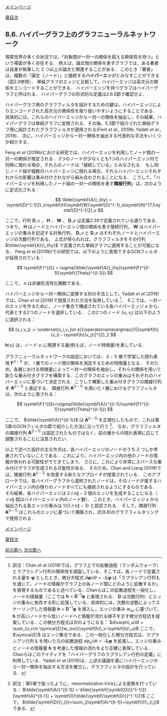 [メインページ](../../index.markdown)

[章目次](./chap8.md)
## 8.6. ハイパーグラフ上のグラフニューラルネットワーク

現実世界の多くの状況では，「対象間が一対一の関係を超える関係性を持つ」という場面が多く存在する． 例えば，論文間の関係を表すグラフでは，ある著者は自身が執筆した $2$ つ以上の論文と関連することがある． このとき「著者」は，複数の「論文（ノード）」と接続する**ハイパーエッジ**とみなすことができる（図2.9参照）． 単純グラフのエッジと比較して，ハイパーエッジは高次元の関係をエンコードすることができる． ハイパーエッジを持つグラフはハイパーグラフと呼ばれる． ハイパーグラフの形式的な定義は2.6.5節で確認せよ．

ハイパーグラフ用のグラフフィルタを設計するための鍵は，ハイパーエッジによりエンコードされた高次元の関係性を取り扱いやすいようにすることである． 具体的には，これらのハイパーエッジから一対一の関係を抽出し，その結果，ハイパーグラフは単純グラフに変換される．その後，5.3節で紹介された単純グラフ用に設計されたグラフフィルタが適用される(Fent *et al*., 2019b; Yadati *et al*., 2019)． 次に，ハイパーエッジから一対一関係を抽出する代表的な手法をいくつか紹介する．

Feng *et al*.(2019b)における研究では，ハイパーエッジを利用してノード間の一対一の関係が推定される． 2つのノードが少なくとも1つのハイパーエッジ内で同時に現れる場合，それらのノードは「接続している」とみなされる． もし同じノード組が複数のハイパーエッジに現れる場合，それらハイパーエッジそれぞれからの影響は重み付けされながら組み合わされることになる． こうして，「ハイパーエッジを利用したノード組の一対一の関係を表す**隣接行列**」は，次のように定式化される：  

$$
 \tilde{\symbf{A}}_{hy} = \symbf{D}^{-1/2}_v\symbf{H}\symbf{W}\symbf{D}^{-1}_e\symbf{H}^{T}\symbf{D}^{-1/2}_v $$


  ここで，行列 $\symbf{D}\_v$ ， $\symbf{H}$ ， $\symbf{W}$ ， $\symbf{D}\_e$ は定義2.39で定義されている通りである． つまり， $\symbf{H}$ はノードとハイパーエッジ間の関係を表す接続行列， $\symbf{W}$ はハイパーエッジの重みを記述する対角行列， $\symbf{D}\_v$ と $\symbf{D}\_e$ はそれぞれノードとハイパーエッジの次数行列である． 上式が得られれば，グラフフィルタをその行列 $\tilde{\symbf{A}}\_{hy}$ で定義された単純グラフに適用することが可能になる． Feng *et al*.(2019b)での研究では，以下のように表現できるGCNフィルタが採用されている：  

$$
 \symbf{F}^{(l)} = \sigma(\tilde{\symbf{A}}_{hy}\symbf{F}^{(l-1)}\symbf{\Theta}^{(l-1)}) $$


  ここで， $\sigma$ は非線形活性化関数である．

ハイパーエッジから一対一関係に変換する別の手法として，Yadati *et al*.(2019)では，Chan *et al*.(2018)で提案された方法を採用している
[^4]． そこでは，一対一のエッジを作るために，ノード集合で構成されている各ハイパーエッジ $e$ から，代表とする2つのノードを選択している． この2つのノード $(v_i,v_j)$ は以下のように選択される：  

$$
 (v_i,v_j) := \underset{v_i,v_j\in e}{\operatorname{argmax}}\|\symbf{h}(v_i) - \symbf{h}(v_j)\|^{2}_2 $$


   $\symbf{h}(v_i)$ は，ノード $v_i$ に関連する量(例えば，ノード特徴量)を表している．

グラフニューラルネットワークの設定においては， $(l-1)$ 層で学習した隠れ表現 $\symbf{F}^{(l-1)}$ が， $l$ 層でのノード間の関係を測定するための特徴量となる． そのため，各層における特徴量によって一対一の関係を抽出し，それらの関係を用いて新たな重み付きグラフを構築する．このグラフのエッジの重みはそれぞれのハイパーエッジに基づいて決定される．こうして構築した重み付きグラフの隣接行列を $\symbf{A}^{(l-1)}$ と表記する． 隣接行列 $\symbf{A}^{(l-1)}$ を用いた $l$ 層におけるグラフフィルタは，次のように表される：  

$$
 \symbf{F}^{(l)}=\sigma(\tilde{\symbf{A}}^{(l-1)}\symbf{F}^{(l-1)}\symbf{\Theta}^{(l-1)}) $$


  ここで， $\tilde{\symbf{A}}^{(l-1)}$ は $\symbf{A}^{(l-1)}$ を正規化したもので，これは第5章のGCNフィルタの節で紹介した方法に沿って行う
[^5]． なお，グラフフィルタの隣接行列 $\symbf{A}^{(l-1)}$ は固定されたものではなく，前の層からの隠れ表現に応じて調整されることに注意されたい．

以上で述べた設計の主な欠点は，各ハイパーエッジのノードのうち $2$ つしか考慮されていないことである． これにより，ハイパーエッジ内の他のノードの情報が失われる可能性がでてきてしまう． さらに，これにより非常にスパースな重み付けグラフが生成される可能性がある． そのため，Chan and Liang.(2019)では，隣接行列 $\symbf{A}^{(l-1)}$ を改善する新たなアプローチが提案されている． このアプローチでは，各ハイパーグラフから選択されたノードは，そのノードが属するハイパーエッジ内の残りのノードすべてにも接続されるようにするものである． その結果，各ハイパーエッジは $2\|e\| - 3$ 個のエッジを生成することになる（ $\|e\|$ 個はハイパーエッジ $e$ 内のノード数）． このとき，ハイパーエッジ $e$ から抽出される各エッジの重みは $1/(2\|e\|-3)$ と設定される． そして，隣接行列 $\symbf{A}^{(l-1)}$ はこれらのエッジに基づいて構築され，式(8.8)のグラフフィルタリングで使用される．


[メインページ](../../index.markdown)

[章目次](./chap8.md)

[前の節へ](./subsection_05.md) [次の節へ](./subsection_07.md)

[^4]: 訳注：Chan *et al*.(2018)では，グラフ上での拡散過程（ランダムウォーク）とラプラシアン行列の関係性を調査している．そこでは，各ノードで定義される量を $\symbf{\varphi}$ としたとき，微分方程式 $d\symbf{\varphi}/dt = -\symbf{L}\symbf{\varphi}$  は「ラプラシアン行列 $\symbf{L}$ を通じて，ノードの情報がグラフ上の各ノード間にどのように拡散するか」を表現するものであると述べている．Chanらはこの拡散過程を一般化し，ノードの情報量（ここでは $\symbf{h}=\symbf{D}^{-1}\symbf{\varphi}$ と表現される． $\symbf{D}$ は次数行列）とエッジの重みに依存する形に拡張している．具体的には，次数の逆数によってスケーリングした情報量 $\symbf{h}=\symbf{D}^{-1}\symbf{\varphi}$ を導入し，エッジの重み $w_{uv}$ に基づいて， $\symbf{h}$ が高いノードから低いノードへと情報が流れる様子を示す微分方程式を提案している．この微分方程式は次のようになる： $d\varphi_u/dt = \sum_{u,v\in \symcal{E}}w_{uv}(\symbf{h}\_v-\symbf{h}\_u)$ ここで， $\symcal{E}$ はエッジ集合である．この一般化した微分方程式は，ラプラシアン行列 $\symbf{L}$ を用いた元の拡散過程 $d\varphi_u/dt = -\symbf{L}\symbf{\varphi}$ を拡張し，エッジの重みとノードの情報量 $\symbf{h}$ を考慮した情報の流れをより正確に表現している．Chanらはこのアイディアを「ハイパーグラフのラプラシアン行列の定義」に利用している．Yadati *et al*.(2019)は，上述の議論を基にハイパーエッジから一対一関係を抽出する方法を確立し，グラフフィルタの設計を行っている．
[^5]: 訳注：第5章で扱ったように，renormalization trickによる変換を行っている： $\tilde{\symbf{A}}^{(l-1)} = \tilde{\symbf{\symbf{D}}}^{-1/2}(\symbf{A}^{(l-1)} + \symbf{I})\tilde{\symbf{\symbf{D}}}^{-1/2}$  ここで， $\tilde{\symbf{D}}\_{ii}=\sum_j(\symbf{A}^{(l-1)}+\symbf{I})\_{i,j}$ である．
